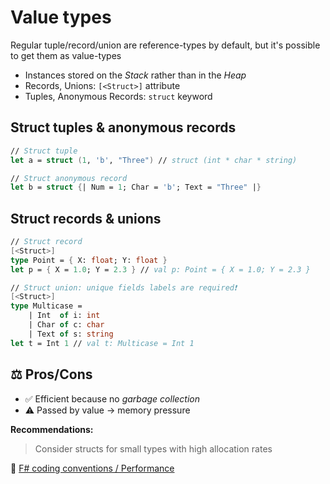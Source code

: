 # Value types

Regular tuple/record/union are reference-types by default, but it's possible to get them as value-types

* Instances stored on the _Stack_ rather than in the _Heap_
* Records, Unions: `[<Struct>]` attribute
* Tuples, Anonymous Records: `struct` keyword

## Struct tuples & anonymous records

```fsharp
// Struct tuple
let a = struct (1, 'b', "Three") // struct (int * char * string)

// Struct anonymous record
let b = struct {| Num = 1; Char = 'b'; Text = "Three" |}
```

## Struct records & unions

```fsharp
// Struct record
[<Struct>]
type Point = { X: float; Y: float }
let p = { X = 1.0; Y = 2.3 } // val p: Point = { X = 1.0; Y = 2.3 }

// Struct union: unique fields labels are required❗
[<Struct>]
type Multicase =
    | Int  of i: int
    | Char of c: char
    | Text of s: string
let t = Int 1 // val t: Multicase = Int 1
```

## ⚖️ Pros/Cons

* ✅ Efficient because no _garbage collection_
* ⚠️ Passed by value → memory pressure

**Recommendations:**

> Consider structs for small types with high allocation rates

🔗 [F# coding conventions / Performance](https://learn.microsoft.com/en-us/dotnet/fsharp/style-guide/conventions#performance)
